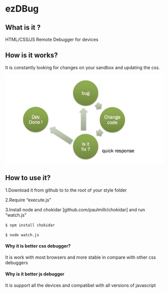 ezDBug
======
## What is it ?
HTML/CSS/JS Remote Debugger for devices

## How is it works?
It is constantly looking for changes on your sandbox and updating the css.

![alt tag](https://raw.githubusercontent.com/Nemant/ezDBug/master/README/leanAgile.png)

## How to use it?
1.Download it from github to to the root of your style folder

2.Require “execute.js”

3.Install node and chokidar [github.com/paulmillr/chokidar] and run “watch.js”

` $ npm install chokidar `

` $ node watch.js `

#### Why it is better css debugger?

It is work with most browsers and more stable in compare with other css debuggers

#### Why is it better js debugger

It is support all the devices and compatibel with all versions of javascript
 

